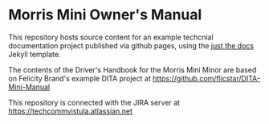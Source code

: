 # Morris Mini Owner's Manual

This repository hosts source content for an example techcnial documentation project published via github pages, using the [just the docs](https://github.com/pmarsceill/just-the-docs) Jekyll template.

The contents of the Driver's Handbook for the Morris Mini Minor are based on Felicity Brand's example DITA project at https://github.com/flicstar/DITA-Mini-Manual

This repository is connected with the JIRA server at https://techcommvistula.atlassian.net

